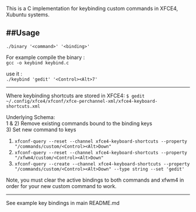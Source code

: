 This is a C implementation for keybinding custom commands in XFCE4, Xubuntu systems.


##Usage 
------------
`./binary '<command>' '<binding>'`

For example
compile the binary :<br /> `gcc -o keybind keybind.c`

use it :<br /> `./keybind 'gedit' '<Control><Alt>7'`

------------

Where keybinding shortcuts are stored in XFCE4: `$ gedit ~/.config/xfce4/xfconf/xfce-perchannel-xml/xfce4-keyboard-shortcuts.xml`

Underlying Schema:<br />
1 & 2) Remove existing commands bound to the binding keys <br />
3) Set new command to keys <br />
1) `xfconf-query --reset --channel xfce4-keyboard-shortcuts --property "/commands/custom/<Control><Alt>Down"`<br />
2) `xfconf-query --reset --channel xfce4-keyboard-shortcuts --property "/xfwm4/custom/<Control><Alt>Down"`<br />
3) `xfconf-query --create --channel xfce4-keyboard-shortcuts --property "/commands/custom/<Control><Alt>Down" --type string --set 'gedit'`

Note, you must clear the active bindings to both commands and xfwm4 in order for your new custom command to work.

------------
See example key bindings in main README.md 
